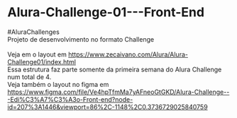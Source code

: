 # Alura-Challenge-01---Front-End<br>
 #AluraChallenges<br>
Projeto de desenvolvimento no formato Challenge
<br><br>
Veja em o layout em https://www.zecaivano.com/Alura/Alura-Challenge01/index.html<br>
Essa estrutura faz parte somente da primeira semana do Alura Challenge num total de 4.<br>
Veja também o layout no figma em https://www.figma.com/file/Ve4hpTfmMa7yAFneoGtGKD/Alura-Challenge---Edi%C3%A7%C3%A3o-Front-end?node-id=207%3A1446&viewport=86%2C-1148%2C0.3736729025840759

